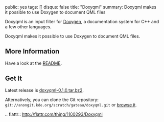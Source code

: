 public: yes
tags: []
disqus: false
title: "Doxyqml"
summary: Doxyqml makes it possible to use Doxygen to document QML files

Doxyqml is an input filter for [Doxygen](http://www.doxygen.org), a
documentation system for C++ and a few other languages.

Doxyqml makes it possible to use Doxygen to document QML files.

## More Information

Have a look at the [README][].

## Get It

Latest release is [doxyqml-0.1.0.tar.bz2](doxyqml-0.1.0.tar.bz2).

Alternatively, you can clone the Git repository:
`git://anongit.kde.org/scratch/gateau/doxyqml.git` or [browse it][browse-url].

[README]: http://quickgit.kde.org/index.php?p=scratch%2Fgateau%2Fdoxyqml.git&a=blob_plain&f=README.md
[browse-url]: http://quickgit.kde.org/index.php?p=scratch%2Fgateau%2Fdoxyqml.git&a=summary

.. flattr:: http://flattr.com/thing/1100293/Doxyqml
